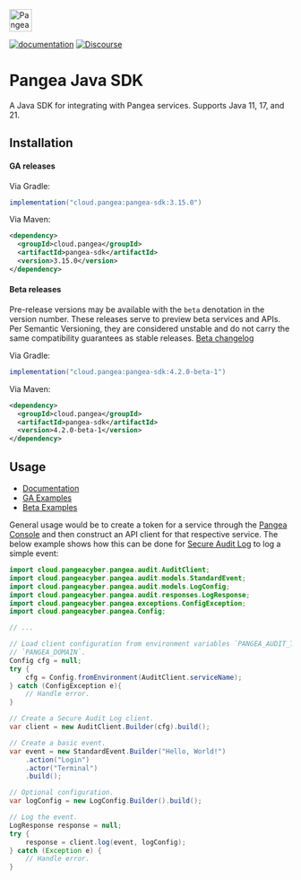 <a href="https://pangea.cloud?utm_source=github&utm_medium=java-sdk" target="_blank" rel="noopener noreferrer">
  <img src="https://pangea-marketing.s3.us-west-2.amazonaws.com/pangea-color.svg" alt="Pangea Logo" height="40" />
</a>

<br />

[![documentation](https://img.shields.io/badge/documentation-pangea-blue?style=for-the-badge&labelColor=551B76)][Documentation]
[![Discourse](https://img.shields.io/badge/Discourse-4A154B?style=for-the-badge&logo=discourse&logoColor=white)][Discourse]

# Pangea Java SDK

A Java SDK for integrating with Pangea services. Supports Java 11, 17, and 21.

## Installation

#### GA releases

Via Gradle:

```gradle
implementation("cloud.pangea:pangea-sdk:3.15.0")
```

Via Maven:

```xml
<dependency>
  <groupId>cloud.pangea</groupId>
  <artifactId>pangea-sdk</artifactId>
  <version>3.15.0</version>
</dependency>
```

<a name="beta-releases"></a>

#### Beta releases

Pre-release versions may be available with the `beta` denotation in the version
number. These releases serve to preview beta services and APIs. Per Semantic
Versioning, they are considered unstable and do not carry the same compatibility
guarantees as stable releases. [Beta changelog][]

Via Gradle:

```gradle
implementation("cloud.pangea:pangea-sdk:4.2.0-beta-1")
```

Via Maven:

```xml
<dependency>
  <groupId>cloud.pangea</groupId>
  <artifactId>pangea-sdk</artifactId>
  <version>4.2.0-beta-1</version>
</dependency>
```

## Usage

- [Documentation][]
- [GA Examples][]
- [Beta Examples][]

General usage would be to create a token for a service through the
[Pangea Console][] and then construct an API client for that respective service.
The below example shows how this can be done for [Secure Audit Log][] to log a
simple event:

```java
import cloud.pangeacyber.pangea.audit.AuditClient;
import cloud.pangeacyber.pangea.audit.models.StandardEvent;
import cloud.pangeacyber.pangea.audit.models.LogConfig;
import cloud.pangeacyber.pangea.audit.responses.LogResponse;
import cloud.pangeacyber.pangea.exceptions.ConfigException;
import cloud.pangeacyber.pangea.Config;

// ...

// Load client configuration from environment variables `PANGEA_AUDIT_TOKEN` and
// `PANGEA_DOMAIN`.
Config cfg = null;
try {
    cfg = Config.fromEnvironment(AuditClient.serviceName);
} catch (ConfigException e){
    // Handle error.
}

// Create a Secure Audit Log client.
var client = new AuditClient.Builder(cfg).build();

// Create a basic event.
var event = new StandardEvent.Builder("Hello, World!")
    .action("Login")
    .actor("Terminal")
    .build();

// Optional configuration.
var logConfig = new LogConfig.Builder().build();

// Log the event.
LogResponse response = null;
try {
    response = client.log(event, logConfig);
} catch (Exception e) {
    // Handle error.
}
```

   [Documentation]: https://pangea.cloud/docs/sdk/java/
   [GA Examples]: https://github.com/pangeacyber/pangea-java/tree/main/examples
   [Beta Examples]: https://github.com/pangeacyber/pangea-java/tree/beta/examples
   [Pangea Console]: https://console.pangea.cloud/
   [Discourse]: https://l.pangea.cloud/Jd4wlGs
   [Secure Audit Log]: https://pangea.cloud/docs/audit
   [Beta changelog]: https://github.com/pangeacyber/pangea-java/blob/beta/CHANGELOG.md
